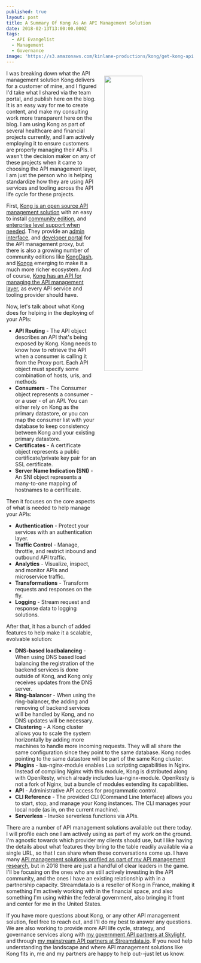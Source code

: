 ```yaml
---
published: true
layout: post
title: A Summary Of Kong As An API Management Solution
date: 2018-02-13T13:00:00.000Z
tags:
  - API Evangelist
  - Management
  - Governance
image: 'https://s3.amazonaws.com/kinlane-productions/kong/get-kong-api.png'
---
```

<p><img src="https://s3.amazonaws.com/kinlane-productions/kong/get-kong-api.png" align="right" width="45%" style="padding: 15px;" /></p>I was breaking down what the API management solution Kong delivers for a customer of mine, and I figured I'd take what I shared via the team portal, and publish here on the blog. It is an easy way for me to create content, and make my consulting work more transparent here on the blog. I am using Kong as part of several healthcare and financial projects currently, and I am actively employing it to ensure customers are properly managing their APIs. I wasn't the decision maker on any of these projects when it came to choosing the API management layer, I am just the person who is helping standardize how they are using API services and tooling across the API life cycle for these projects.

First, [Kong is an open source API management solution](https://konghq.com) with an easy to install [community edition](https://konghq.com/install/), and [enterprise level support when needed](https://konghq.com/kong-enterprise-edition/). They provide an [admin interface](https://konghq.com/api-admin-gui/), and [developer portal](https://konghq.com/api-dev-portal/) for the API management proxy, but there is also a growing number of community editions like [KongDash](https://ajaysreedhar.github.io/kongdash/), and [Konga](ttps://pantsel.github.io/konga/) emerging to make it a much more richer ecosystem. And of course, [Kong has an API for managing the API management layer](https://getkong.org/docs/0.12.x/admin-api/), as every API service and tooling provider should have.

Now, let's talk about what Kong does for helping in the deploying of your APIs:

- **API Routing** - The API object describes an API that's being exposed by Kong. Kong needs to know how to retrieve the API when a consumer is calling it from the Proxy port. Each API object must specify some combination of hosts, uris, and methods
- **Consumers** - The Consumer object represents a consumer - or a user - of an API. You can either rely on Kong as the primary datastore, or you can map the consumer list with your database to keep consistency between Kong and your existing primary datastore.
- **Certificates** - A certificate object represents a public certificate/private key pair for an SSL certificate.
- **Server Name Indication (SNI)** - An SNI object represents a many-to-one mapping of hostnames to a certificate.

Then it focuses on the core aspects of what is needed to help manage your APIs:

- **Authentication** - Protect your services with an authentication layer.
- **Traffic Control** - Manage, throttle, and restrict inbound and outbound API traffic.
- **Analytics** - Visualize, inspect, and monitor APIs and microservice traffic.
- **Transformations** - Transform requests and responses on the fly.
- **Logging** - Stream request and response data to logging solutions.

After that, it has a bunch of added features to help make it a scalable, evolvable solution:

- **DNS-based loadbalancing** - When using DNS based load balancing the registration of the backend services is done outside of Kong, and Kong only receives updates from the DNS server.
- **Ring-balancer** - When using the ring-balancer, the adding and removing of backend services will be handled by Kong, and no DNS updates will be necessary.
- **Clustering** - A Kong cluster allows you to scale the system horizontally by adding more machines to handle more incoming requests. They will all share the same configuration since they point to the same database. Kong nodes pointing to the same datastore will be part of the same Kong cluster.
- **Plugins** - lua-nginx-module enables Lua scripting capabilities in Nginx. Instead of compiling Nginx with this module, Kong is distributed along with OpenResty, which already includes lua-nginx-module. OpenResty is not a fork of Nginx, but a bundle of modules extending its capabilities.
- **API** - Administrative API access for programmatic control.
- **CLI Reference** - The provided CLI (Command Line Interface) allows you to start, stop, and manage your Kong instances. The CLI manages your local node (as in, on the current machine).
- **Serverless** - Invoke serverless functions via APIs.

There are a number of API management solutions available out there today. I will profile each one  I am actively using as part of my work on the ground. I'm agnostic towards which provider my clients should use, but I like having the details about what features they bring to the table readily available via a single URL, so that I can share when these conversations come up. I have many [API management solutions profiled as part of my API management research](http://management.apievangelist.com), but in 2018 there are just a handful of clear leaders in the game. I'll be focusing on the ones who are still actively investing in the API community, and the ones I have an existing relationship with in a partnership capacity. Streamdata.io is a reseller of Kong in France, making it something I'm actively working with in the financial space, and also something I'm using within the federal government, also bringing it front and center for me in the United States.

If you have more questions about Kong, or any other API management solution, feel free to reach out, and I'll do my best to answer any questions. We are also working to provide more API life cycle, strategy, and governance services along with [my government API partners at Skylight](http://skylight.digital), and through [my mainstream API partners at Streamdata.io](http://apis.how/streamdata). If you need help understanding the landscape and where API management solutions like Kong fits in, me and my partners are happy to help out--just let us know.
